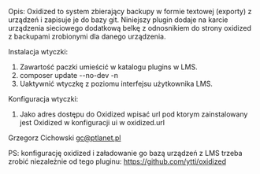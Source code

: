 Opis:
Oxidized to system zbierający backupy w formie textowej (exporty) z urządzeń i zapisuje je do bazy git.
Niniejszy plugin dodaje na karcie urządzenia sieciowego dodatkową belkę z odnosnikiem do strony oxidized z backupami zrobionymi dla danego urządzenia.

Instalacja wtyczki:
1. Zawartość paczki umieścić w katalogu plugins w LMS.
2. composer update --no-dev -n
3. Uaktywnić wtyczkę z poziomu interfejsu użytkownika LMS.

Konfiguracja wtyczki:
1. Jako adres dostępu do Oxidized wpisać url pod ktorym zainstalowany jest Oxidized w konfiguracji ui w oxidized.url

Grzegorz Cichowski <gc@ptlanet.pl>

PS: konfigurację oxidized i załadowanie go bazą urządzeń z LMS trzeba zrobić niezależnie od tego pluginu:
https://github.com/ytti/oxidized

